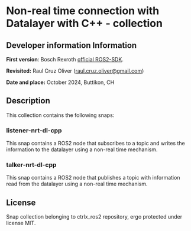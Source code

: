 # Non-real time connection with Datalayer with C++ - collection

## Developer information Information

**First version**: Bosch Rexroth [official ROS2-SDK](https://github.com/boschrexroth/ctrlx-automation-sdk-ros2).

**Revisited:** Raul Cruz Oliver (raul.cruz.oliver@gmail.com)

**Date and place:** October 2024, Buttikon, CH


## Description
This collection contains the following snaps:

### listener-nrt-dl-cpp
This snap contains a ROS2 node that subscribes to a topic and writes the information to the datalayer using a non-real time mechanism.

### talker-nrt-dl-cpp
This snap contains a ROS2 node that publishes a topic with information read from the datalayer using a non-real time mechanism.

## License
Snap collection belonging to ctrlx_ros2 repository, ergo protected under license MIT.